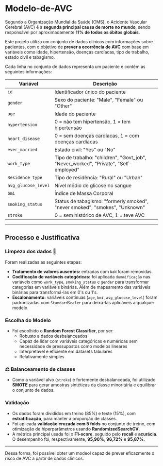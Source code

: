 # Modelo-de-AVC

Segundo a Organização Mundial da Saúde (OMS), o Acidente Vascular Cerebral (AVC) é a **segunda principal causa de morte no mundo**, sendo responsável por aproximadamente **11% de todos os óbitos globais**.

Este projeto utiliza um conjunto de dados clínicos com informações sobre pacientes, com o objetivo de **prever a ocorrência de AVC** com base em variáveis como idade, hipertensão, doenças cardíacas, tipo de trabalho, estado civil e tabagismo.

Cada linha no conjunto de dados representa um paciente e contém as seguintes informações:

| Variável              | Descrição                                                                 |
|-----------------------|---------------------------------------------------------------------------|
| `id`                  | Identificador único do paciente                                           |
| `gender`              | Sexo do paciente: "Male", "Female" ou "Other"                             |
| `age`                 | Idade do paciente                                                         |
| `hypertension`        | 0 = não tem hipertensão, 1 = tem hipertensão                              |
| `heart_disease`       | 0 = sem doenças cardíacas, 1 = com doenças cardíacas                      |
| `ever_married`        | Estado civil: "Yes" ou "No"                                               |
| `work_type`           | Tipo de trabalho: "children", "Govt_job", "Never_worked", "Private", "Self-employed" |
| `Residence_type`      | Tipo de residência: "Rural" ou "Urban"                                    |
| `avg_glucose_level`   | Nível médio de glicose no sangue                                          |
| `bmi`                 | Índice de Massa Corporal                                                  |
| `smoking_status`      | Status de tabagismo: "formerly smoked", "never smoked", "smokes", "Unknown" |
| `stroke`              | 0 = sem histórico de AVC, 1 = teve AVC                                    |

---

## Processo e Justificativa

### Limpeza dos dados 🧹

Foram realizadas as seguintes etapas:

- **Tratamento de valores ausentes:** entradas com `NaN` foram removidas.
- **Codificação de variáveis categóricas:** foi aplicada `dummificação` nas variáveis como `work_type`, `smoking_status` e `gender` para transformar categorias em variáveis binárias. Além de mapeamento das variáveis binárias para transformá-las em 0's ou 1's.
- **Escalonamento:** variáveis contínuas (`age`, `bmi`, `avg_glucose_level`) foram padronizadas com `StandardScaler` para deixá-las aplicáveis a qualquer modelo.

### Escolha do Modelo

- Foi escolhido o **Random Forest Classifier**, por ser:
  - Robusto a dados desbalanceados
  - Capaz de lidar com variáveis categóricas e numéricas sem necessidade de pressupostos como modelos lineares
  - Interpretável e eficiente em datasets tabulares
  - Relativamente simples

### ⚖️ Balanceamento de classes

- Como a variável alvo (`stroke`) é fortemente desbalanceada, foi utilizado **SMOTE** para gerar amostras sintéticas da classe minoritária e equilibrar o conjunto de dados.

### Validação

- Os dados foram divididos em treino (85%) e teste (15%), com **estratificação**, para manter a proporção de classes.
- Foi aplicada **validação cruzada com 5 folds** no conjunto de treino, com otimização de hiperparâmetros usando **RandomizedSearchCV**.
- A métrica principal usada foi o **F1-score**, seguido pelo **recall** e **acurácia**. O desempenho foi, respectivamente, **95,90%**, **96,72%** e **95,87%**.

---

Dessa forma, foi possível obter um modeol capaz de prever eficazmente o risco de AVC a partir de dados clínicos.
